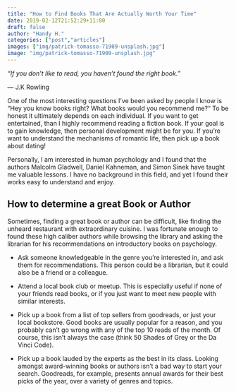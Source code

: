 ```yaml
---
title: "How to Find Books That Are Actually Worth Your Time"
date: 2019-02-12T21:52:29+11:00
draft: false
author: "Handy H."
categories: ["post","articles"]
images: ["img/patrick-tomasso-71909-unsplash.jpg"]
image: "img/patrick-tomasso-71909-unsplash.jpg"
---
```


*“If you don’t like to read, you haven’t found the right book.”*

― J.K Rowling

One of the most interesting questions I’ve been asked by people I know is “Hey you know books right? What books would you recommend me?“
To be honest it ultimately depends on each individual. If you want to get entertained, than I highly recommend reading a fiction book. If your goal is to gain knowledge, then personal development might be for you. If you’re want to understand the mechanisms of romantic life, then pick up a book about dating!

Personally, I am interested in human psychology and I found that the authors Malcolm Gladwell, Daniel Kahneman, and Simon Sinek have taught me valuable lessons. I have no background in this field, and yet I found their works easy to understand and enjoy.

## How to determine a great Book or Author

Sometimes, finding a great book or author can be difficult, like finding the unheard restaurant with extraordinary cuisine. I was fortunate enough to found these high caliber authors while browsing the library and asking the librarian for his recommendations on introductory books on psychology.

* Ask someone knowledgeable in the genre you’re interested in, and ask them for recommendations. This person could be a librarian, but it could also be a friend or a colleague.

* Attend a local book club or meetup. This is especially useful if none of your friends read books, or if you just want to meet new people with similar interests.

* Pick up a book from a list of top sellers from goodreads, or just your local bookstore. Good books are usually popular for a reason, and you probably can’t go wrong with any of the top 10 reads of the month. Of course, this isn’t always the case (think 50 Shades of Grey or the Da Vinci Code).

* Pick up a book lauded by the experts as the best in its class. Looking amongst award-winning books or authors isn’t a bad way to start your search. Goodreads, for example, presents annual awards for their best picks of the year, over a variety of genres and topics.
